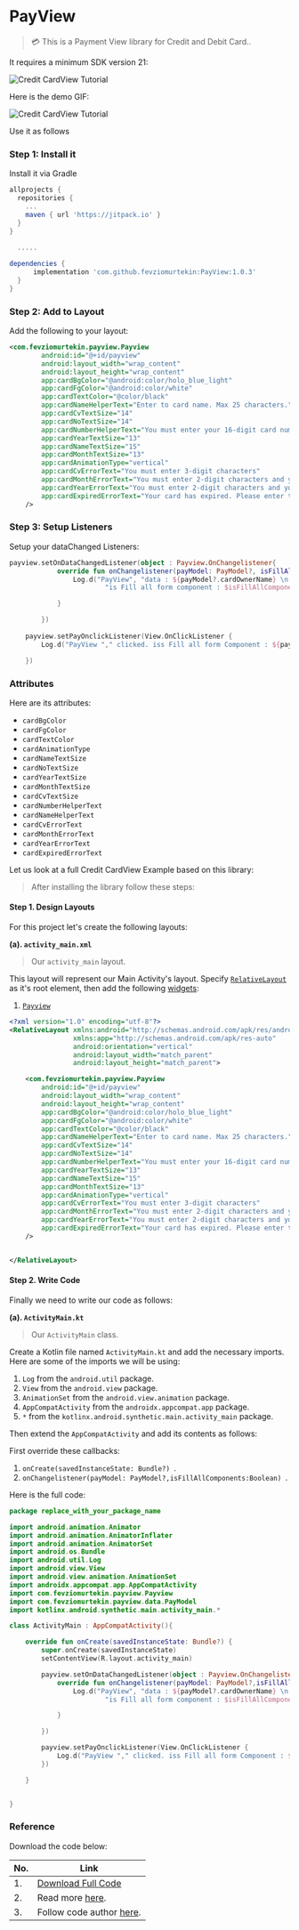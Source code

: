 # PayView

>  💳 This is a Payment View library for Credit and Debit Card..

It requires a minimum SDK version 21:

![Credit CardView Tutorial](https://camo.githubusercontent.com/a05a54d005013841cf29ac57361136623697028285f4ecb2c153df14bd9fbf5d/68747470733a2f2f696d672e736869656c64732e696f2f62616467652f6d696e53646b56657273696f6e2d32312d79656c6c6f77677265656e)


Here is the demo GIF:

![Credit CardView Tutorial](https://github.com/fevziomurtekin/PayView/raw/master/art/newrecord.gif)

Use it as follows

### Step 1: Install it

Install it via Gradle

```groovy
allprojects {
  repositories {
    ...
    maven { url 'https://jitpack.io' }
  }
}
  
  .....

dependencies {
      implementation 'com.github.fevziomurtekin:PayView:1.0.3'
  }
}
```


### Step 2: Add to Layout

Add the following to your layout:

```xml
<com.fevziomurtekin.payview.Payview
        android:id="@+id/payview"
        android:layout_width="wrap_content"
        android:layout_height="wrap_content"
        app:cardBgColor="@android:color/holo_blue_light"
        app:cardFgColor="@android:color/white"
        app:cardTextColor="@color/black"
        app:cardNameHelperText="Enter to card name. Max 25 characters."
        app:cardCvTextSize="14"
        app:cardNoTextSize="14"
        app:cardNumberHelperText="You must enter your 16-digit card number."
        app:cardYearTextSize="13"
        app:cardNameTextSize="15"
        app:cardMonthTextSize="13"
        app:cardAnimationType="vertical"
        app:cardCvErrorText="You must enter 3-digit characters"
        app:cardMonthErrorText="You must enter 2-digit characters and you'll enter to number the most digit-value is '12'"
        app:cardYearErrorText="You must enter 2-digit characters and you'll enter to number the most digit-value is '99'"
        app:cardExpiredErrorText="Your card has expired. Please enter the usage date correctly."
    />
```


### Step 3: Setup Listeners

Setup your dataChanged Listeners:

```kotlin
payview.setOnDataChangedListener(object : Payview.OnChangelistener{
            override fun onChangelistener(payModel: PayModel?, isFillAllComponent: Boolean) {
                Log.d("PayView", "data : ${payModel?.cardOwnerName} \n " +
                        "is Fill all form component : $isFillAllComponents")

            }

        })
        
    payview.setPayOnclickListener(View.OnClickListener {
        Log.d("PayView "," clicked. iss Fill all form Component : ${payview.isFillAllComponents}")

    })
```


### Attributes

Here are its attributes:

- `cardBgColor`
- `cardFgColor`
- `cardTextColor`
- `cardAnimationType`
- `cardNameTextSize`
- `cardNoTextSize`
- `cardYearTextSize`
- `cardMonthTextSize`
- `cardCvTextSize`
- `cardNumberHelperText`
- `cardNameHelperText`
- `cardCvErrorText`
- `cardMonthErrorText`
- `cardYearErrorText`
- `cardExpiredErrorText`

Let us look at a full Credit CardView Example based on this library:

> After installing the library follow these steps:

#### Step 1. Design Layouts

For this project let's create the following layouts:

**(a). `activity_main.xml`**

> Our `activity_main` layout.

This layout will represent our Main Activity's layout. Specify [`RelativeLayout`](https://android.camposha.info/en/relativelayout) as it's root element, then add the following [widgets](https://android.camposha.info/en/view):

1. [`Payview`](https://android.camposha.info/en/payview)

```xml
<?xml version="1.0" encoding="utf-8"?>
<RelativeLayout xmlns:android="http://schemas.android.com/apk/res/android"
                xmlns:app="http://schemas.android.com/apk/res-auto"
                android:orientation="vertical"
                android:layout_width="match_parent"
                android:layout_height="match_parent">

    <com.fevziomurtekin.payview.Payview
        android:id="@+id/payview"
        android:layout_width="wrap_content"
        android:layout_height="wrap_content"
        app:cardBgColor="@android:color/holo_blue_light"
        app:cardFgColor="@android:color/white"
        app:cardTextColor="@color/black"
        app:cardNameHelperText="Enter to card name. Max 25 characters."
        app:cardCvTextSize="14"
        app:cardNoTextSize="14"
        app:cardNumberHelperText="You must enter your 16-digit card number."
        app:cardYearTextSize="13"
        app:cardNameTextSize="15"
        app:cardMonthTextSize="13"
        app:cardAnimationType="vertical"
        app:cardCvErrorText="You must enter 3-digit characters"
        app:cardMonthErrorText="You must enter 2-digit characters and you'll enter to number the most digit-value is '12'"
        app:cardYearErrorText="You must enter 2-digit characters and you'll enter to number the most digit-value is '99'"
        app:cardExpiredErrorText="Your card has expired. Please enter the usage date correctly."
    />


</RelativeLayout>
```

#### Step 2. Write Code

Finally we need to write our code as follows:


**(a). `ActivityMain.kt`**

> Our `ActivityMain` class.

Create a Kotlin file named `ActivityMain.kt` and add the necessary imports. Here are some of the imports we will be using:
1. `Log` from the `android.util` package.
2. `View` from the `android.view` package.
3. `AnimationSet` from the `android.view.animation` package.
4. `AppCompatActivity` from the `androidx.appcompat.app` package.
5. `*` from the `kotlinx.android.synthetic.main.activity_main` package.

Then extend the `AppCompatActivity` and add its contents as follows:

First override these callbacks: 

1. `onCreate(savedInstanceState: Bundle?) `.
2. `onChangelistener(payModel: PayModel?,isFillAllComponents:Boolean) `.

Here is the full code:

```kotlin
package replace_with_your_package_name

import android.animation.Animator
import android.animation.AnimatorInflater
import android.animation.AnimatorSet
import android.os.Bundle
import android.util.Log
import android.view.View
import android.view.animation.AnimationSet
import androidx.appcompat.app.AppCompatActivity
import com.fevziomurtekin.payview.Payview
import com.fevziomurtekin.payview.data.PayModel
import kotlinx.android.synthetic.main.activity_main.*

class ActivityMain : AppCompatActivity(){

    override fun onCreate(savedInstanceState: Bundle?) {
        super.onCreate(savedInstanceState)
        setContentView(R.layout.activity_main)

        payview.setOnDataChangedListener(object : Payview.OnChangelistener{
            override fun onChangelistener(payModel: PayModel?,isFillAllComponents:Boolean) {
                Log.d("PayView", "data : ${payModel?.cardOwnerName} \n " +
                        "is Fill all form component : $isFillAllComponents")

            }

        })

        payview.setPayOnclickListener(View.OnClickListener {
            Log.d("PayView "," clicked. iss Fill all form Component : ${payview.isFillAllComponents}")
        })

    }


}

```

### Reference

Download the code below:

|No.|Link|
|--|---|
|1.|[Download Full Code](https://github.com/fevziomurtekin/PayView/archive/refs/heads/master.zip)|
|2.|Read more [here](https://github.com/fevziomurtekin/PayView).|
|3.|Follow code author [here](https://github.com/fevziomurtekin).|
